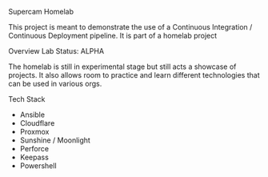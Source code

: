 Supercam Homelab

This project is meant to demonstrate the use of a Continuous Integration / Continuous Deployment pipeline. It is part of a homelab project

Overview
Lab Status: ALPHA

The homelab is still in experimental stage but still acts a showcase of projects.  It also allows room to practice and learn different technologies that can be used in various orgs.


Tech Stack

- Ansible
- Cloudflare
- Proxmox
- Sunshine / Moonlight
- Perforce
- Keepass
- Powershell
